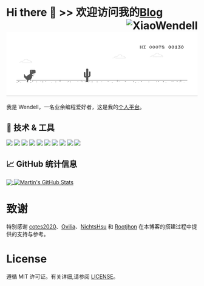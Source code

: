 # Hi there 👋  \>> 欢迎访问我的[Blog](https://XiaoWendell.github.io/)  <img align="right" src="https://profile-counter.glitch.me/XiaoWendell/count.svg" alt="XiaoWendell" />

<!-- [![Header](https://raw.githubusercontent.com/XiaoWendell/XiaoWendell/master/readme_header.png "Header")](https://XiaoWendell.github.io/) -->

![dino](assets\img\readme\dino.gif)

我是 Wendell，一名业余编程爱好者，这是我的[个人平台](https://XiaoWendell.github.io/)。

## 🔧 技术 & 工具
![](https://img.shields.io/badge/OS-Linux-informational?style=flat&logo=linux&logoColor=white&color=2bbc8a)
![](https://img.shields.io/badge/Editor-Rstudio_IDEA-informational?style=flat&logo=intellij-idea&logoColor=white&color=2bbc8a)
![](https://img.shields.io/badge/Code-Python-informational?style=flat&logo=python&logoColor=white&color=2bbc8a)
![](https://img.shields.io/badge/Code-Matlab-informational?style=flat&logo=go&logoColor=white&color=2bbc8a)
![](https://img.shields.io/badge/Code-R-informational?style=flat&logo=cmake&logoColor=white&color=2bbc8a)
![](https://img.shields.io/badge/Shell-Bash-informational?style=flat&logo=gnu-bash&logoColor=white&color=2bbc8a)
![](https://img.shields.io/badge/Tools-MySQL-informational?style=flat&logo=postgresql&logoColor=white&color=2bbc8a)
![](https://img.shields.io/badge/Tools-PyCharm-informational?style=flat&logo=docker&logoColor=white&color=2bbc8a)
![](https://img.shields.io/badge/Tools-Matlab-informational?style=flat&logo=kubernetes&logoColor=white&color=2bbc8a)
![](https://img.shields.io/badge/Cloud-Digital_Ocean-informational?style=flat&logo=digitalocean&logoColor=white&color=2bbc8a)

## &#x1f4c8; GitHub 统计信息

<a href="https://github.com/XiaoWendell/XiaoWendell">
  <img align="center" src="https://github-readme-stats.vercel.app/api/top-langs/?username=XiaoWendell&hide=java,html,tex&title_color=ffffff&text_color=c9cacc&icon_color=2bbc8a&bg_color=1d1f21&langs_count=3" />
</a>

<a href="https://github.com/XiaoWendell/XiaoWendell">
  <img align="center" src="https://github-readme-stats.vercel.app/api?username=XiaoWendell&show_icons=true&line_height=27&count_private=true&title_color=ffffff&text_color=c9cacc&icon_color=2bbc8a&bg_color=1d1f21" alt="Martin's GitHub Stats" />
</a>

<!--
<a href="https://github.com/XiaoWendell/XiaoWendell.github.io">
  <img align="center" src="https://github-readme-stats.vercel.app/api/pin/?username=XiaoWendell&repo=XiaoWendell.github.io&title_color=ffffff&text_color=c9cacc&icon_color=2bbc8a&bg_color=1d1f21" />
</a>
-->

<!-- 社交媒体图标链接 -->

<!-- 带有填充的图标 -->

[1.1]: http://i.imgur.com/tXSoThF.png (带填充的 Twitter 图标)
[2.1]: http://i.imgur.com/0o48UoR.png (带填充的 GitHub 图标)

<!-- 不带填充的图标 -->

[1.2]: http://i.imgur.com/wWzX9uB.png (不带填充的 Twitter 图标)
[2.2]: http://i.imgur.com/9I6NRUm.png (不带填充的 GitHub 图标)

<!-- 链接到您的社交媒体账户 -->

[1]: https://x.com
[2]: https://github.com/XiaoWendell

<!-- 资源 -->
<!-- 图标：https://simpleicons.org/ -->
<!-- GitHub 统计信息：https://github.com/anuraghazra/github-readme-stats -->
<!-- Emoji：https://emojipedia.org/emoji/ -->
<!-- HTML Emoji：https://www.fileformat.info/index.htm -->
<!-- Shields：https://shields.io/ -->
<!-- 优秀的 GitHub 个人资料 README：https://github.com/abhisheknaiidu/awesome-github-profile-readme -->

# 致谢

特别感谢 [cotes2020](https://github.com/cotes2020)、[Ovilia](https://github.com/Ovilia)、[NichtsHsu](https://github.com/NichtsHsu) 和 [Rootjhon](https://github.com/Rootjhon) 在本博客的搭建过程中提供的支持与参考。

# License

遵循 MIT 许可证。有关详细,请参阅 [LICENSE](https://github.com/XiaoWendell/XiaoWendell.github.io/blob/master/LICENSE)。
